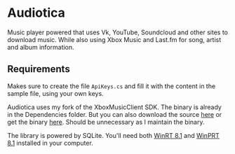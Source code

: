 Audiotica
=========

Music player powered that uses Vk, YouTube, Soundcloud and other sites to download music.  While also using Xbox Music and Last.fm for song, artist and album information.

## Requirements

Makes sure to create the file `ApiKeys.cs` and fill it with the content in the sample file, using your own keys.

Audiotica uses my fork of the XboxMusicClient SDK.  The binary is already in the Dependencies folder. But you can also download the source [here](https://github.com/zumicts/XboxMusicClient) or get the binary [here](https://github.com/zumicts/XboxMusicClient/releases/latest).  Should be unnecessary as I maintain the binary.

The library is powered by SQLite.  You'll need both [WinRT 8.1](http://visualstudiogallery.msdn.microsoft.com/1d04f82f-2fe9-4727-a2f9-a2db127ddc9a) and [WinPRT 8.1](http://visualstudiogallery.msdn.microsoft.com/5d97faf6-39e3-4048-a0bc-adde2af75d1b) installed in your computer.

